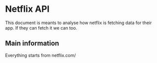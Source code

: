 # Netflix API

This document is meants to analyse how netflix is fetching data for their app. If they can fetch it we can too.

## Main information

Everything starts from netflix.com/